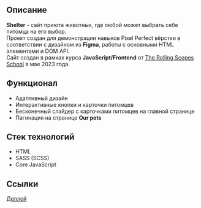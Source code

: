 ## Описание
  **Shelter** - сайт приюта животных, где любой может выбрать себе питомца на его выбор.<br>
  Проект создан для демонстрации навыков Pixel Perfect вёрстки в соответствии с дизайном из **Figma**, работы с основными HTML элементами и DOM API.<br>
  Сайт создан в рамках курса **JavaScript/Frontend** от [The Rolling Scopes School](rs.school) в мае 2023 года.

## Функционал
  - Адаптивный дизайн
  - Интерактивные кнопки и карточки питомцев
  - Бесконечный слайдер с карточками питомцев на главной странице
  - Пагинация на странице **Our pets**

## Стек технологий
  - HTML
  - SASS (SCSS)
  - Core JavaScript

## Ссылки
  [Деплой](https://quaqvagit.github.io/shelter/)
